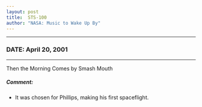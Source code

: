 ```yaml
---
layout: post
title:  STS-100
author: "NASA: Music to Wake Up By"
---
```


----
### DATE: April 20, 2001
----
Then the Morning Comes by Smash Mouth

##### Comment:
* It was chosen for Phillips, making his first spaceflight.
